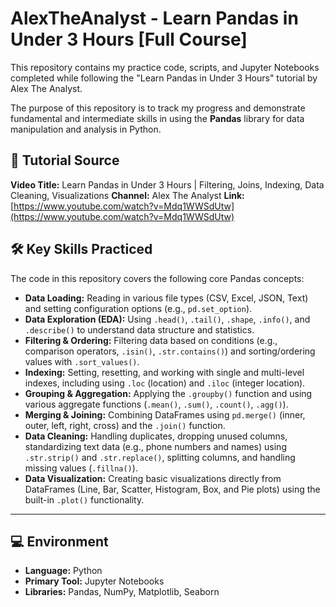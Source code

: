 # AlexTheAnalyst - Learn Pandas in Under 3 Hours [Full Course]

This repository contains my practice code, scripts, and Jupyter Notebooks completed while following the "Learn Pandas in Under 3 Hours" tutorial by Alex The Analyst.

The purpose of this repository is to track my progress and demonstrate fundamental and intermediate skills in using the **Pandas** library for data manipulation and analysis in Python.

## 🔗 Tutorial Source

**Video Title:** Learn Pandas in Under 3 Hours | Filtering, Joins, Indexing, Data Cleaning, Visualizations
**Channel:** Alex The Analyst
**Link:** [https://www.youtube.com/watch?v=Mdq1WWSdUtw](https://www.youtube.com/watch?v=Mdq1WWSdUtw)

## 🛠️ Key Skills Practiced

The code in this repository covers the following core Pandas concepts:

* **Data Loading:** Reading in various file types (CSV, Excel, JSON, Text) and setting configuration options (e.g., `pd.set_option`).
* **Data Exploration (EDA):** Using `.head()`, `.tail()`, `.shape`, `.info()`, and `.describe()` to understand data structure and statistics.
* **Filtering & Ordering:** Filtering data based on conditions (e.g., comparison operators, `.isin()`, `.str.contains()`) and sorting/ordering values with `.sort_values()`.
* **Indexing:** Setting, resetting, and working with single and multi-level indexes, including using `.loc` (location) and `.iloc` (integer location).
* **Grouping & Aggregation:** Applying the `.groupby()` function and using various aggregate functions (`.mean()`, `.sum()`, `.count()`, `.agg()`).
* **Merging & Joining:** Combining DataFrames using `pd.merge()` (inner, outer, left, right, cross) and the `.join()` function.
* **Data Cleaning:** Handling duplicates, dropping unused columns, standardizing text data (e.g., phone numbers and names) using `.str.strip()` and `.str.replace()`, splitting columns, and handling missing values (`.fillna()`).
* **Data Visualization:** Creating basic visualizations directly from DataFrames (Line, Bar, Scatter, Histogram, Box, and Pie plots) using the built-in `.plot()` functionality.

***

## 💻 Environment

* **Language:** Python
* **Primary Tool:** Jupyter Notebooks
* **Libraries:** Pandas, NumPy, Matplotlib, Seaborn
